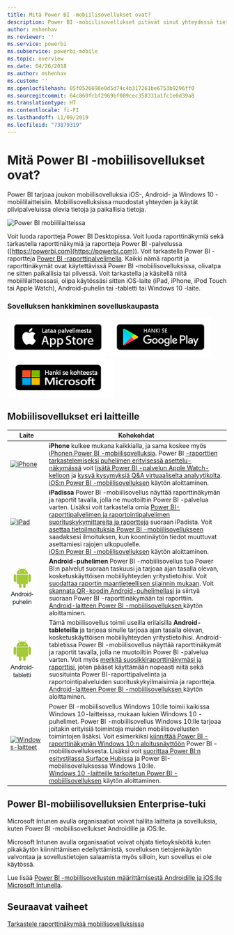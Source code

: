 ```yaml
---
title: Mitä Power BI -mobiilisovellukset ovat?
description: Power BI -mobiilisovellukset pitävät sinut yhteydessä tietoihisi paikallisesti tai pilvipalvelussa. Tarkastele Power BI -raporttinäkymiä ja -raportteja omalla mobiililaitteellasi.
author: mshenhav
ms.reviewer: ''
ms.service: powerbi
ms.subservice: powerbi-mobile
ms.topic: overview
ms.date: 04/26/2018
ms.author: mshenhav
ms.custom: ''
ms.openlocfilehash: 05f0526698e0d5d74c4b317261be6753b9296ff0
ms.sourcegitcommit: 64c860fcbf2969bf089cec358331a1fc1e0d39a8
ms.translationtype: HT
ms.contentlocale: fi-FI
ms.lasthandoff: 11/09/2019
ms.locfileid: "73879319"
---
```

# <a name="what-are-the-power-bi-mobile-apps"></a>Mitä Power BI -mobiilisovellukset ovat?
Power BI tarjoaa joukon mobiilisovelluksia iOS-, Android- ja Windows 10 -mobiililaitteisiin. Mobiilisovelluksissa muodostat yhteyden ja käytät pilvipalveluissa olevia tietoja ja paikallisia tietoja. 

![Power BI mobiililaitteissa](./media/mobile-apps-for-mobile-devices/power-bi-mobile-apps-all-up.png)

Voit luoda raportteja Power BI Desktopissa. Voit luoda raporttinäkymiä sekä tarkastella raporttinäkymiä ja raportteja Power BI -palvelussa ([https://powerbi.com](https://powerbi.com)). Voit tarkastella Power BI -raportteja [Power BI -raporttipalvelimella](../../report-server/get-started.md). Kaikki nämä raportit ja raporttinäkymät ovat käytettävissä Power BI -mobiilisovelluksissa, olivatpa ne sitten paikallisia tai pilvessä. Voit tarkastella ja käsitellä niitä mobiililaitteessasi, olipa käytössäsi sitten iOS-laite (iPad, iPhone, iPod Touch tai Apple Watch), Android-puhelin tai -tabletti tai Windows 10 -laite.

### <a name="get-the-app-from-the-application-store"></a>Sovelluksen hankkiminen sovelluskaupasta 

[![Siirry Power BI:hin App Storessa](./media/mobile-apps-for-mobile-devices/mobile-apps-app-store.png)](https://go.microsoft.com/fwlink/?LinkId=526218&clcid=0x409) [![Siirry Power BI:hin Google Playssa](./media/mobile-apps-for-mobile-devices/mobile-apps-google-play.png)](https://go.microsoft.com/fwlink/?LinkId=544867&clcid=0x409) [![Siirry Power BI:hin Windows Storessa](./media/mobile-apps-for-mobile-devices/mobile-apps-windows-store.png)](https://go.microsoft.com/fwlink/?LinkId=526478&clcid=0x409)

## <a name="mobile-apps-for-different-devices"></a>Mobiilisovellukset eri laitteille

| **Laite** | **Kohokohdat** |
| --- | --- |
| [![iPhone](./media/mobile-apps-for-mobile-devices/iphone-logo-50-px.png)](mobile-iphone-app-get-started.md) |**iPhone** kulkee mukana kaikkialla, ja sama koskee myös [iPhonen Power BI -mobiilisovelluksia](mobile-iphone-app-get-started.md). Power BI [-raporttien tarkastelemiseksi puhelimen erityisessä asettelu-näkymässä](mobile-apps-view-phone-report.md) voit [lisätä Power BI -palvelun Apple Watch-kelloon](mobile-apple-watch.md) ja [kysyä kysymyksiä Q&A virtuaaliselta analyytikolta](mobile-apps-ios-qna.md). <br/>[iOS:n Power BI -mobiilisovelluksen](mobile-iphone-app-get-started.md) käytön aloittaminen. |
| [![iPad](./media/mobile-apps-for-mobile-devices/ipad-logo-50-px.png)](mobile-iphone-app-get-started.md) |**iPadissa** Power BI -mobiilisovellus näyttää raporttinäkymän ja raportit tavalla, jolla ne muotoiltiin Power BI -palvelua varten. Lisäksi voit tarkastella omia [Power BI-raporttipalvelimen ja raportointipalvelimen suorituskykymittareita ja raportteja](mobile-app-ssrs-kpis-mobile-on-premises-reports.md) suoraan iPadista. Voit [asettaa tietoilmoituksia Power BI -mobiilisovellukseen ](mobile-set-data-alerts-in-the-mobile-apps.md) saadaksesi ilmoituksen, kun koontinäytön tiedot muuttuvat asettamiesi rajojen ulkopuolelle. <br/>[iOS:n Power BI -mobiilisovelluksen](mobile-iphone-app-get-started.md) käytön aloittaminen. |
| [![Android-puhelin](media/mobile-apps-for-mobile-devices/android-phone-logo-50-px.png)](mobile-android-app-get-started.md) |**Android-puhelimen** Power BI -mobiilisovellus tuo Power BI:n palvelut suoraan taskuusi ja tarjoaa ajan tasalla olevan, kosketuskäyttöisen mobiiliyhteyden yritystietoihisi. Voit [suodattaa raportin maantieteellisen sijainnin mukaan](mobile-apps-geographic-filtering.md). Voit [skannata QR-koodin Android-puhelimellasi](mobile-apps-qr-code.md) ja siirtyä suoraan Power BI -raporttinäkymään tai raporttiin. <br/>[Android-laitteen Power BI -mobiilisovelluksen ](mobile-android-app-get-started.md)käytön aloittaminen. |
| [![Android-tabletti](./media/mobile-apps-for-mobile-devices/android-tablet-logo-50-px.png)](mobile-android-app-get-started.md) |Tämä mobiilisovellus toimii useilla erilaisilla **Android-tableteilla** ja tarjoaa sinulle tarjoaa ajan tasalla olevan, kosketuskäyttöisen mobiiliyhteyden yritystietoihisi. Android-tabletissa Power BI -mobiilisovellus näyttää raporttinäkymät ja raportit tavalla, jolla ne muotoiltiin Power BI -palvelua varten. Voit myös [merkitä suosikkiraporttinäkymäsi ja raporttisi](mobile-apps-favorites.md), joten pääset käyttämään nopeasti niitä sekä suosituinta Power BI-raporttipalvelinta ja raportointipalveluiden suorituskykyilmaisimia ja raportteja. <br/>[Android-laitteen Power BI -mobiilisovelluksen ](mobile-android-app-get-started.md)käytön aloittaminen. |
| [![Windows-laitteet](./media/mobile-apps-for-mobile-devices/win-10-logo-50-px.png)](../../desktop-getting-started.md) |Power BI -mobiilisovellus Windows 10:lle toimii kaikissa Windows 10-laitteissa, mukaan lukien Windows 10 -puhelimet. Power BI -mobiilisovellus Windows 10:lle tarjoaa joitakin erityisiä toimintoja muiden mobiilisovellusten toimintojen lisäksi. Voit esimerkiksi [kiinnittää Power BI -raporttinäkymän Windows 10:n aloitusnäyttöön](mobile-pin-dashboard-start-screen-windows-10-phone-app.md) Power BI -mobiilisovelluksesta. Lisäksi voit [suorittaa Power BI:n esitystilassa Surface Hubissa](mobile-windows-10-app-presentation-mode.md) ja Power BI-mobiilisovelluksessa Windows 10:lle. <br/>[Windows 10 -laitteille tarkoitetun Power BI -mobiilisovelluksen](mobile-windows-10-phone-app-get-started.md) käytön aloittaminen. ||| 

## <a name="enterprise-support-for-the-power-bi-mobile-apps"></a>Power BI-mobiilisovelluksien Enterprise-tuki
Microsoft Intunen avulla organisaatiot voivat hallita laitteita ja sovelluksia, kuten Power BI -mobiilisovellukset Androidille ja iOS:lle.

Microsoft Intunen avulla organisaatiot voivat ohjata tietoyksiköitä kuten pikakäytön kiinnittämisen edellyttämistä, sovelluksen tietojenkäytön valvontaa ja sovellustietojen salaamista myös silloin, kun sovellus ei ole käytössä.

Lue lisää [Power BI -mobiilisovellusten määrittämisestä Androidille ja iOS:lle Microsoft Intunella](../../service-admin-mobile-intune.md). 

## <a name="next-steps"></a>Seuraavat vaiheet
[Tarkastele raporttinäkymää mobiilisovelluksissa](mobile-apps-quickstart-view-dashboard-report.md)


